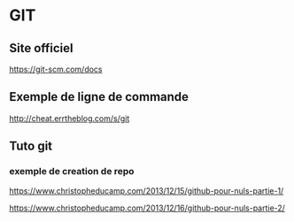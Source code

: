 # GIT

## Site officiel

https://git-scm.com/docs

## Exemple de ligne de commande

http://cheat.errtheblog.com/s/git

## Tuto git

### exemple de creation de repo

https://www.christopheducamp.com/2013/12/15/github-pour-nuls-partie-1/

https://www.christopheducamp.com/2013/12/16/github-pour-nuls-partie-2/

